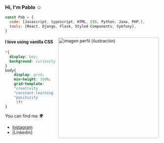 ### Hi, I'm Pablo :relaxed: 

```javascript
const Pab = {
  code: [Javascript, typescript, HTML, CSS, Python, Java, PHP,],
  tools: [React, Django, Flask, Styled-Components, Symfony],
}
```

<img src="https://user-images.githubusercontent.com/71952591/172893693-ba6d3dd9-7612-4050-816f-3a65c110b9b3.jpg" align='right' height="330" alt="imagen perfil (ilustración)"></img>

#### I love using vanilla CSS

```CSS
*{
  display: boy;
  background: curiosity
}
body{
    display: grid;
    min-height: 100%;
    grid-template:
    "creativity          flexibility " 50px
    "constant-learning   patience"    auto
    "positivity          organized"   50px /
     1fr                  100px
}
```

You can find me :earth_africa:
- [Instagram](https://www.instagram.com/pabloroyfer/)
- [Linkedin]

<!--
**Pabloroyfer/Pabloroyfer** is a ✨ _special_ ✨ repository because its `README.md` (this file) appears on your GitHub profile.

Here are some ideas to get you started:

- 🔭 I’m currently working on ...
- 🌱 I’m currently learning ...
- 👯 I’m looking to collaborate on ...
- 🤔 I’m looking for help with ...
- 💬 Ask me about ...
- 📫 How to reach me: ...
- 😄 Pronouns: ...
- ⚡ Fun fact: ...
-->
